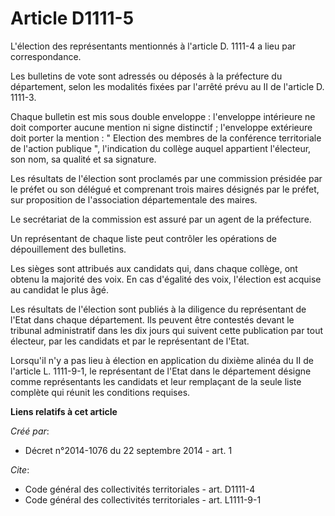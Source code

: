 # Article D1111-5

L'élection des représentants mentionnés à l'article D. 1111-4 a lieu par correspondance.

Les bulletins de vote sont adressés ou déposés à la préfecture du département, selon les modalités fixées par l'arrêté prévu
au II de l'article D. 1111-3.

Chaque bulletin est mis sous double enveloppe : l'enveloppe intérieure ne doit comporter aucune mention ni signe distinctif ;
l'enveloppe extérieure doit porter la mention : " Election des membres de la conférence territoriale de l'action publique ",
l'indication du collège auquel appartient l'électeur, son nom, sa qualité et sa signature.

Les résultats de l'élection sont proclamés par une commission présidée par le préfet ou son délégué et comprenant trois
maires désignés par le préfet, sur proposition de l'association départementale des maires.

Le secrétariat de la commission est assuré par un agent de la préfecture.

Un représentant de chaque liste peut contrôler les opérations de dépouillement des bulletins.

Les sièges sont attribués aux candidats qui, dans chaque collège, ont obtenu la majorité des voix. En cas d'égalité des voix,
l'élection est acquise au candidat le plus âgé.

Les résultats de l'élection sont publiés à la diligence du représentant de l'Etat dans chaque département. Ils peuvent être
contestés devant le tribunal administratif dans les dix jours qui suivent cette publication par tout électeur, par les
candidats et par le représentant de l'Etat.

Lorsqu'il n'y a pas lieu à élection en application du dixième alinéa du II de l'article L. 1111-9-1, le représentant de
l'Etat dans le département désigne comme représentants les candidats et leur remplaçant de la seule liste complète qui réunit
les conditions requises.

**Liens relatifs à cet article**

_Créé par_:

  - Décret n°2014-1076 du 22 septembre 2014 - art. 1

_Cite_:

  - Code général des collectivités territoriales - art. D1111-4
  - Code général des collectivités territoriales - art. L1111-9-1
